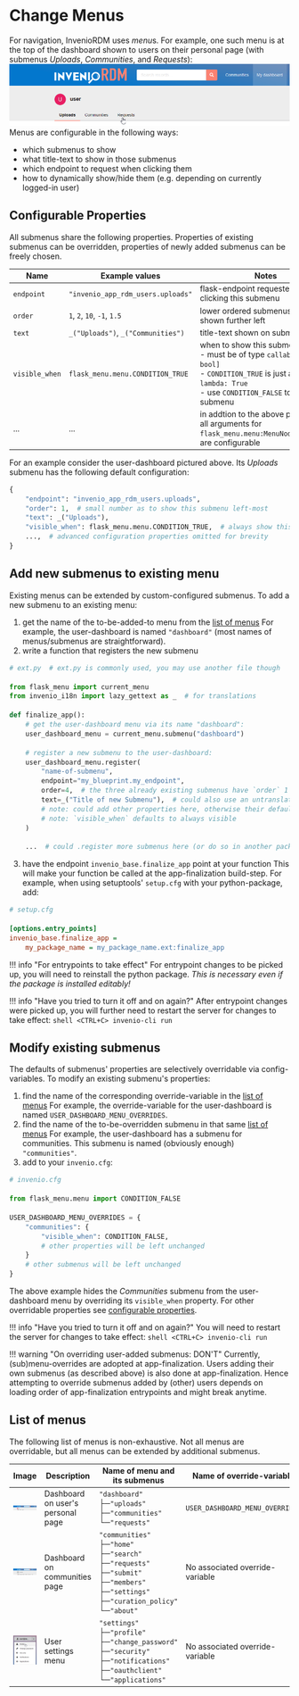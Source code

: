 # Change Menus

For navigation, InvenioRDM uses *menu*s. For example, one such menu is at the
top of the dashboard shown to users on their personal page (with submenus
*Uploads*, *Communities*, and *Requests*):
![User's personal dashboard with three tabs labeled (left-to-right) "Uploads", "Communities", and "Requests"](./imgs/user-dashboard.png)
Menus are configurable in the following ways:

- which submenus to show
- what title-text to show in those submenus
- which endpoint to request when clicking them
- how to dynamically show/hide them (e.g. depending on currently logged-in user)

## Configurable Properties

All submenus share the following properties.
Properties of existing submenus can be overridden,
properties of newly added submenus can be freely chosen.

| Name           | Example values                       | Notes                                               |
|----------------|--------------------------------------|-----------------------------------------------------|
| `endpoint`     | `"invenio_app_rdm_users.uploads"`    | flask-endpoint requested when clicking this submenu |
| `order`        | `1`, `2`, `10`, `-1`, `1.5`          | lower ordered submenus are shown further left       |
| `text`         | `_("Uploads")`, `_("Communities")`   | title-text shown on submenus                        |
| `visible_when` | `flask_menu.menu.CONDITION_TRUE`     | when to show this submenu<br />- must be of type `callable[[], bool]`<br />- `CONDITION_TRUE` is just a named `lambda: True`<br />- use `CONDITION_FALSE` to hide a submenu |
| ...            | ...                                  | in addtion to the above properties, all arguments for `flask_menu.menu:MenuNode.register` are configurable |

For an example consider the user-dashboard pictured above.
Its *Uploads* submenu has the following default configuration:
```python
{
    "endpoint": "invenio_app_rdm_users.uploads",
    "order": 1,  # small number as to show this submenu left-most
    "text": _("Uploads"),
    "visible_when": flask_menu.menu.CONDITION_TRUE,  # always show this submenu
    ...,  # advanced configuration properties omitted for brevity
}
```

## Add new submenus to existing menu

Existing menus can be extended by custom-configured submenus.
To add a new submenu to an existing menu:

1. get the name of the to-be-added-to menu from the [list of menus](#list-of-menus)
  For example, the user-dashboard is named `"dashboard"` (most names of menus/submenus are straightforward).
2. write a function that registers the new submenu
  ```python
  # ext.py  # ext.py is commonly used, you may use another file though

  from flask_menu import current_menu
  from invenio_i18n import lazy_gettext as _  # for translations

  def finalize_app():
      # get the user-dashboard menu via its name "dashboard":
      user_dashboard_menu = current_menu.submenu("dashboard")

      # register a new submenu to the user-dashboard:
      user_dashboard_menu.register(
          "name-of-submenu",
          endpoint="my_blueprint.my_endpoint",
          order=4,  # the three already existing submenus have `order` 1 through 3
          text=_("Title of new Submenu"),  # could also use an untranslated bare string
          # note: could add other properties here, otherwise their default is used
          # note: `visible_when` defaults to always visible
      )

      ...  # could .register more submenus here (or do so in another package)
  ```
3. have the endpoint `invenio_base.finalize_app` point at your function
  This will make your function be called at the app-finalization build-step.
  For example, when using setuptools' `setup.cfg` with your python-package, add:
  ```ini
  # setup.cfg

  [options.entry_points]
  invenio_base.finalize_app =
      my_package_name = my_package_name.ext:finalize_app
  ```

!!! info "For entrypoints to take effect"
    For entrypoint changes to be picked up, you will need to reinstall the python package.
    *This is necessary even if the package is installed editably!*

!!! info "Have you tried to turn it off and on again?"
    After entrypoint changes were picked up,
    you will further need to restart the server for changes to take effect:
    ```shell
    <CTRL+C>
    invenio-cli run
    ```

## Modify existing submenus

The defaults of submenus' properties are selectively overridable via config-variables.
To modify an existing submenu's properties:

1. find the name of the corresponding override-variable in the [list of menus](#list-of-menus)
  For example, the override-variable for the user-dashboard is named `USER_DASHBOARD_MENU_OVERRIDES`.
2. find the name of the to-be-overridden submenu in that same [list of menus](#list-of-menus)
  For example, the user-dashboard has a submenu for communities.
  This submenu is named (obviously enough) `"communities"`.
3. add to your `invenio.cfg`:
  ```python
  # invenio.cfg

  from flask_menu.menu import CONDITION_FALSE

  USER_DASHBOARD_MENU_OVERRIDES = {
      "communities": {
          "visible_when": CONDITION_FALSE,
          # other properties will be left unchanged
      }
      # other submenus will be left unchanged
  }
  ```

The above example hides the *Communities* submenu from the user-dashboard menu
by overriding its `visible_when` property.
For other overridable properties see [configurable properties](#configurable-properties).

!!! info "Have you tried to turn it off and on again?"
    You will need to restart the server for changes to take effect:
    ```shell
    <CTRL+C>
    invenio-cli run
    ```

!!! warning "On overriding user-added submenus: DON'T"
    Currently, (sub)menu-overrides are adopted at app-finalization.
    Users adding their own submenus (as described above) is also done at app-finalization.
    Hence attempting to override submenus added by (other) users depends on
    loading order of app-finalization entrypoints and might break anytime.

## List of menus

The following list of menus is non-exhaustive.
Not all menus are overridable, but all menus can be extended by additional submenus.

| Image | Description | Name of menu and its submenus | Name of override-variable |
|-------|-------------|-------------------------------|---------------------------|
| ![User's personal dashboard with three tabs labeled (left-to-right) "Uploads", "Communities", and "Requests"](./imgs/user-dashboard.png) | Dashboard on user's personal page | `"dashboard"`<br />├─`"uploads"`<br />├─`"communities"`<br /> └─`"requests"` | `USER_DASHBOARD_MENU_OVERRIDES` |
| ![Communities dashboard with its 6 default tabs](./imgs/communities-dashboard.png) | Dashboard on communities page | `"communities"`<br />├─`"home"`<br />├─`"search"`<br />├─`"requests"`<br />├─`"submit"`<br />├─`"members"`<br />├─`"settings"`<br />├─`"curation_policy"`<br />└─`"about"` | No associated override-variable |
| ![User-settings menu with its 5 default entries](./imgs/settings-menu.png) | User settings menu | `"settings"`<br />├─`"profile"`<br />├─`"change_password"`<br />├─`"security"`<br />├─`"notifications"`<br />├─`"oauthclient"`<br />└─`"applications"` | No associated override-variable |

